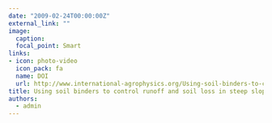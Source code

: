 ```yaml
---
date: "2009-02-24T00:00:00Z"
external_link: ""
image:
  caption: 
  focal_point: Smart
links:
- icon: photo-video
  icon_pack: fa
  name: DOI
  url: http://www.international-agrophysics.org/Using-soil-binders-to-control-runoff-and-soil-loss-in-steep-slopes-under-simulated,106421,0,2.html
title: Using soil binders to control runoff and soil loss in steep slopes under simulated rainfall
authors: 
  - admin
---
```


